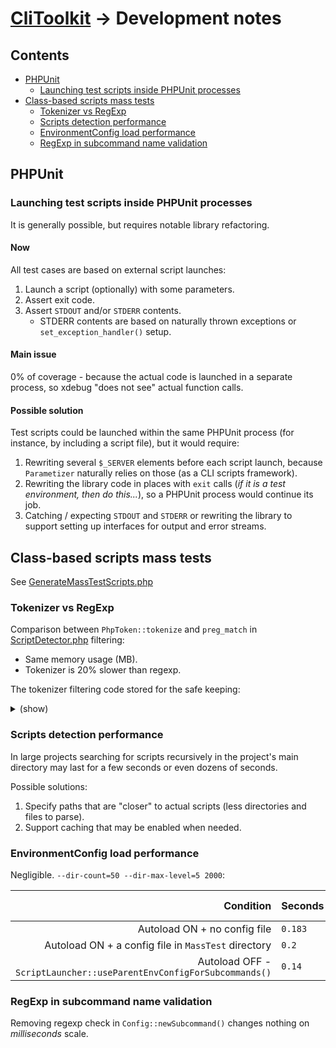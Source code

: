 # [CliToolkit](../README.md) -> Development notes

## Contents

- [PHPUnit](#phpunit)
    - [Launching test scripts inside PHPUnit processes](#launching-test-scripts-inside-phpunit-processes)
- [Class-based scripts mass tests](#class-based-scripts-mass-tests)
    - [Tokenizer vs RegExp](#tokenizer-vs-regexp)
    - [Scripts detection performance](#scripts-detection-performance)
    - [EnvironmentConfig load performance](#environmentconfig-load-performance)
    - [RegExp in subcommand name validation](#regexp-in-subcommand-name-validation)
    
## PHPUnit

### Launching test scripts inside PHPUnit processes

It is generally possible, but requires notable library refactoring.

#### Now

All test cases are based on external script launches:

1. Launch a script (optionally) with some parameters.
1. Assert exit code.
1. Assert `STDOUT` and/or `STDERR` contents.
    * STDERR contents are based on naturally thrown exceptions or `set_exception_handler()` setup.
    
#### Main issue

0% of coverage - because the actual code is launched in a separate process, so xdebug "does not see" actual
function calls.

#### Possible solution

Test scripts could be launched within the same PHPUnit process (for instance, by including a script file),
but it would require:

1. Rewriting several `$_SERVER` elements before each script launch, because `Parametizer` naturally relies on those
   (as a CLI scripts framework).
1. Rewriting the library code in places with `exit` calls (_if it is a test environment, then do this..._),
   so a PHPUnit process would continue its job.
1. Catching / expecting `STDOUT` and `STDERR` or rewriting the library to support setting up interfaces
   for output and error streams.

## Class-based scripts mass tests

See [GenerateMassTestScripts.php](../tools/cli-toolkit/ScriptClasses/Internal/GenerateMassTestScripts.php)

### Tokenizer vs RegExp

Comparison between `PhpToken::tokenize` and `preg_match` in
[ScriptDetector.php](../src/Parametizer/Script/ScriptDetector.php) filtering:
- Same memory usage (MB).
- Tokenizer is 20% slower than regexp.

The tokenizer filtering code stored for the safe keeping:
<details>
<summary>(show)</summary>

```php
$fileNamespace            = null;
$fileClassName            = null;
$isTokenDetectedNamespace = false;
$isTokenDetectedClass     = false;
foreach (PhpToken::tokenize($fileContents) as $fileToken) {
    if (T_ABSTRACT === $fileToken->id) {
        break;
    }

    if ($fileToken->isIgnorable()) {
        continue;
    }

    if (null === $fileNamespace) {
        if ($isTokenDetectedNamespace && T_NAME_QUALIFIED === $fileToken->id) {
            $fileNamespace = $fileToken->text;
        } elseif (T_NAMESPACE === $fileToken->id) {
            $isTokenDetectedNamespace = true;
        }
    }

    if (null === $fileClassName) {
        if ($isTokenDetectedClass && T_STRING === $fileToken->id) {
            $fileClassName = $fileToken->text;

            // Nothing useful for us below this token,
            // e.g. 'namespace' can (should) not be defined below a class declaration.
            break;
        } elseif (T_CLASS === $fileToken->id) {
            $isTokenDetectedClass = true;
        }
    }
}
```
</details>

### Scripts detection performance

In large projects searching for scripts recursively in the project's main directory may last for a few seconds
or even dozens of seconds.

Possible solutions:
1. Specify paths that are "closer" to actual scripts (less directories and files to parse).
2. Support caching that may be enabled when needed.

### EnvironmentConfig load performance

Negligible. `--dir-count=50 --dir-max-level=5 2000`:

|                                                           Condition | Seconds | Memory, MB |
|--------------------------------------------------------------------:|:--------|:-----------|
|                                        Autoload ON + no config file | `0.183` | `27.041`   |
|                 Autoload ON + a config file in `MassTest` directory | `0.2`   | `27.041`   |
| Autoload OFF - `ScriptLauncher::useParentEnvConfigForSubcommands()` | `0.14`  | `25.313`   |

### RegExp in subcommand name validation

Removing regexp check in `Config::newSubcommand()` changes nothing on _milliseconds_ scale.
